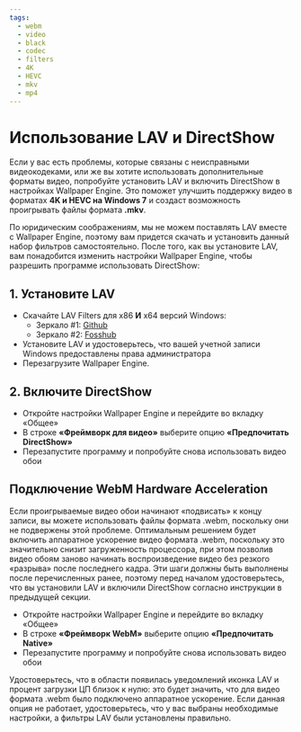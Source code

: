 ```yaml
---
tags:
  - webm
  - video
  - black
  - codec
  - filters
  - 4K
  - HEVC
  - mkv
  - mp4
---
```


# Использование LAV и DirectShow
Если у вас есть проблемы, которые связаны с неисправными видеокодеками, или же вы хотите использовать дополнительные форматы видео, попробуйте установить LAV и включить DirectShow в настройках Wallpaper Engine. Это поможет улучшить поддержку видео в форматах **4K и HEVC на Windows 7** и создаст возможность проигрывать файлы формата **.mkv**.

По юридическим соображениям, мы не можем поставлять LAV вместе с Wallpaper Engine, поэтому вам придется скачать и установить данный набор фильтров самостоятельно. После того, как вы установите LAV, вам понадобится изменить настройки Wallpaper Engine, чтобы разрешить программе использовать DirectShow:

## 1. Установите LAV
* Скачайте LAV Filters для x86 **И** x64 версий Windows:
  * Зеркало #1: [Github](https://github.com/Nevcairiel/LAVFilters/releases)
  * Зеркало #2: [Fosshub](https://www.fosshub.com/LAV-Filters.html)
* Установите LAV и удостоверьтесь, что вашей учетной записи Windows предоставлены права администратора
* Перезагрузите Wallpaper Engine.

## 2. Включите DirectShow
* Откройте настройки Wallpaper Engine и перейдите во вкладку «Общее»
* В строке **«Фреймворк для видео»** выберите опцию **«Предпочитать DirectShow»**
* Перезапустите программу и попробуйте снова использовать видео обои

## Подключение WebM Hardware Acceleration
Если проигрываемые видео обои начинают «подвисать» к концу записи, вы можете использовать файлы формата .webm, поскольку они не подвержены этой проблеме. Оптимальным решением будет включить аппаратное ускорение видео формата .webm, поскольку это значительно снизит загруженность процессора, при этом позволив видео обоям заново начинать воспроизведение видео без резкого «разрыва» после последнего кадра. Эти шаги должны быть выполнены после перечисленных ранее, поэтому перед началом удостоверьтесь, что вы установили LAV и включили DirectShow согласно инструкции в предыдущей секции.
* Откройте настройки Wallpaper Engine и перейдите во вкладку «Общее»
* В строке **«Фреймворк WebM»** выберите опцию **«Предпочитать Native»**
* Перезапустите программу и попробуйте снова использовать видео обои

Удостоверьтесь, что в области появилась уведомлений иконка LAV и процент загрузки ЦП близок к нулю: это будет значить, что для видео формата .webm было подключено аппаратное ускорение. Если данная опция не работает, удостоверьтесь, что у вас выбраны необходимые настройки, а фильтры LAV были установлены правильно.